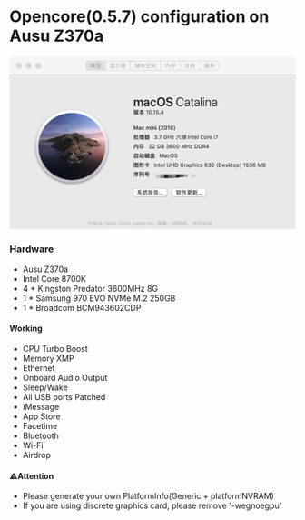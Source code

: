 # Opencore(0.5.7) configuration on Ausu Z370a

![About My Mac](about.png)

### Hardware

- Ausu Z370a
- Intel Core 8700K
- 4 * Kingston Predator 3600MHz 8G
- 1 * Samsung 970 EVO NVMe M.2 250GB
- 1 * Broadcom BCM943602CDP

#### Working

- CPU Turbo Boost
- Memory XMP
- Ethernet
- Onboard Audio Output
- Sleep/Wake
- All USB ports Patched
- iMessage
- App Store
- Facetime
- Bluetooth
- Wi-Fi
- Airdrop

#### ⚠️Attention

- Please generate your own PlatformInfo(Generic + platformNVRAM)
- If you are using discrete graphics card, please remove '-wegnoegpu'